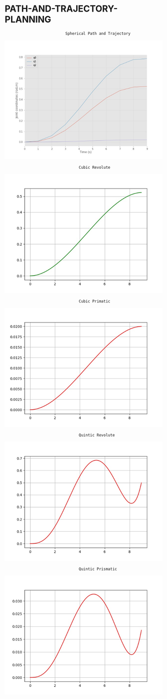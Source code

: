 # PATH-AND-TRAJECTORY-PLANNING
 
                               Spherical Path and Trajectory 
 <img src="IMG/PetCo.jpeg">

                                     Cubic Revolute
 <img src="IMG/cubicR.jpeg">
 
                                     Cubic Primatic
 <img src="IMG/cubicP.jpeg">
 
                                     Quintic Revolute
 <img src="IMG/quinticR.jpeg">
 
                                     Quintic Prismatic
 <img src="IMG/quinticP.jpeg">
